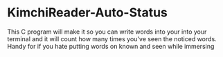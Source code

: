 # KimchiReader-Auto-Status
This C program will make it so you can write words into your into your terminal and it will count how many times you've seen the noticed words. Handy for if you hate putting words on known and seen while immersing
